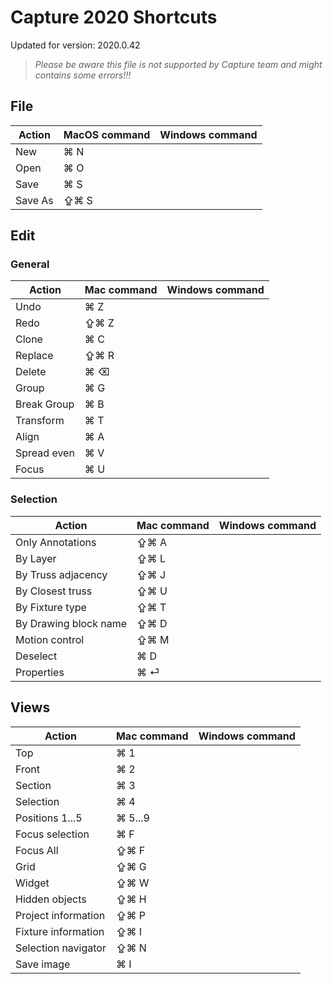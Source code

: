 # Capture 2020 Shortcuts

Updated for version: 2020.0.42

>*Please be aware this file is not supported by Capture team and might contains some errors!!!*

## File

| Action               | MacOS command | Windows command |
|----------------------|---------------|-----------------|
| New                  | &#8984; N     |                 |
| Open                 | &#8984; O     |                 |
| Save                 | &#8984; S     |                 |
| Save As              | ⇪&#8984; S    |                 |

## Edit

### General

| Action               | Mac command   | Windows command |
|----------------------|---------------|-----------------|
| Undo                 | &#8984; Z     |                 |
| Redo                 | ⇪&#8984; Z    |                 |
| Clone                | &#8984; C     |                 |
| Replace              | ⇪&#8984; R    |                 |
| Delete               | &#8984; ⌫     |                 |
| Group                | &#8984; G     |                 |
| Break Group          | &#8984; B     |                 |
| Transform            | &#8984; T     |                 |
| Align                | &#8984; A     |                 |
| Spread even          | &#8984; V     |                 |
| Focus                | &#8984; U     |                 |

### Selection

| Action               | Mac command   | Windows command |
|----------------------|---------------|-----------------|
| Only Annotations     | ⇪&#8984; A    |                 |
| By Layer             | ⇪&#8984; L    |                 |
| By Truss adjacency   | ⇪&#8984; J    |                 |
| By Closest truss     | ⇪&#8984; U    |                 |
| By Fixture type      | ⇪&#8984; T    |                 |
| By Drawing block name| ⇪&#8984; D    |                 |
| Motion control       | ⇪&#8984; M    |                 |
| Deselect             | &#8984; D     |                 |
| Properties           | &#8984; ⏎     |                 |

## Views

| Action               | Mac command   | Windows command |
|----------------------|---------------|-----------------|
| Top                  | &#8984; 1     |                 |
| Front                | &#8984; 2     |                 |
| Section              | &#8984; 3     |                 |
| Selection            | &#8984; 4     |                 |
| Positions 1...5      | &#8984; 5...9 |                 |
| Focus selection      | &#8984; F     |                 |
| Focus All            | ⇪&#8984; F    |                 |
| Grid                 | ⇪&#8984; G    |                 |
| Widget               | ⇪&#8984; W    |                 |
| Hidden objects       | ⇪&#8984; H    |                 |
| Project information  | ⇪&#8984; P    |                 |
| Fixture information  | ⇪&#8984; I    |                 |
| Selection navigator  | ⇪&#8984; N    |                 |
| Save image           | &#8984; I     |                 |

